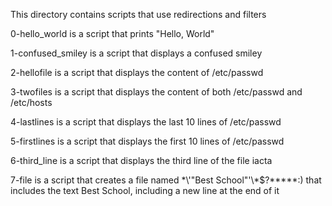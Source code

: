 This directory contains scripts that use redirections and filters

0-hello_world is a script that prints "Hello, World"

1-confused_smiley is a script that displays a confused smiley

2-hellofile is a script that displays the content of /etc/passwd

3-twofiles is a script that displays the content of both /etc/passwd and /etc/hosts

4-lastlines is a script that displays the last 10 lines of /etc/passwd

5-firstlines is a script that displays the first 10 lines of /etc/passwd

6-third_line is a script that displays the third line of the file iacta

7-file is a script that creates a file named \*\\'"Best School"\'\\*$\?\*\*\*\*\*:) that includes the text Best School, including a new line at the end of it


